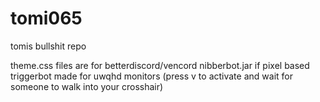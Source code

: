 # tomi065
tomis bullshit repo

theme.css files are for betterdiscord/vencord
nibberbot.jar if pixel based triggerbot made for uwqhd monitors (press v to activate and wait for someone to walk into your crosshair)
